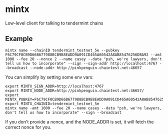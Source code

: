 # mintx
Low-level client for talking to tendermint chains

Example
-------
```
mintx name --chainID tendermint_testnet_5e --pubkey F6C79CF0CB9D66B677988BCB9B8EADD9A091CD465A60542A8AB85476256DBA92 --amt 1000 --fee 20 --nonce 2 --name casey --data "psh, we're lawyers, don't tell us how to incorporate" --sign --sign-addr http://localhost:4767 --broadcast --node-addr http://pinkpenguin.chaintest.net:46657 
```

You can simplify by setting some env vars:

```
export MINTX_SIGN_ADDR=http://localhost:4767
export MINTX_NODE_ADDR=http://pinkpenguin.chaintest.net:46657/
export MINTX_PUBKEY=F6C79CF0CB9D66B677988BCB9B8EADD9A091CD465A60542A8AB85476256DBA92
export MINTX_CHAINID=tendermint_testnet_5e
mintx name -amt 1000 --fee 20 --name casey --data "psh, we're lawyers, don't tell us how to incorporate" --sign --broadcast
```

If you don't provide a nonce, and the NODE_ADDR is set, it will fetch the correct nonce for you.
